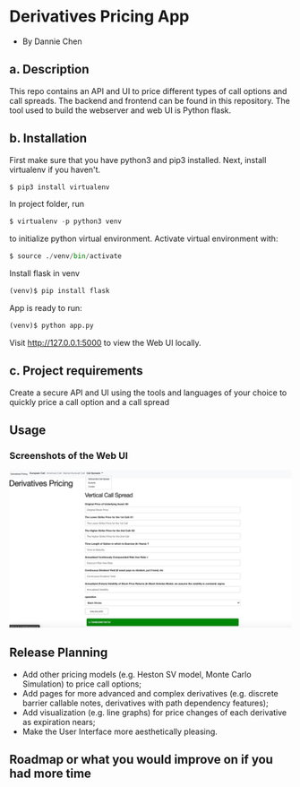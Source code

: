 # Derivatives Pricing App
 - By Dannie Chen

## a. Description
This repo contains an API and UI to price different types of call options and call spreads. The backend and frontend can be found in this repository. The tool used to build the webserver and web UI is Python flask.
## b. Installation
First make sure that you have python3 and pip3 installed.
Next, install virtualenv if you haven't.
```python
$ pip3 install virtualenv 
```
In project folder, run
```python
$ virtualenv -p python3 venv
```
to initialize python virtual environment.
Activate virtual environment with:
```python
$ source ./venv/bin/activate
```
Install flask in venv
```python
(venv)$ pip install flask
```
App is ready to run:
```python
(venv)$ python app.py
```
Visit http://127.0.0.1:5000 to view the Web UI locally.

## c. Project requirements
Create a secure API and UI using the tools and languages of your choice to quickly price a call option and a call spread
## Usage
### Screenshots of the Web UI
![Alt text](/pricing.png?raw=true "User Interface")
## Release Planning
- Add other pricing models (e.g. Heston SV model, Monte Carlo Simulation) to price call options;
- Add pages for more advanced and complex derivatives (e.g. discrete barrier callable notes, derivatives with path dependency features);
- Add visualization (e.g. line graphs) for price changes of each derivative as expiration nears;
- Make the User Interface more aesthetically pleasing.
## Roadmap or what you would improve on if you had more time
